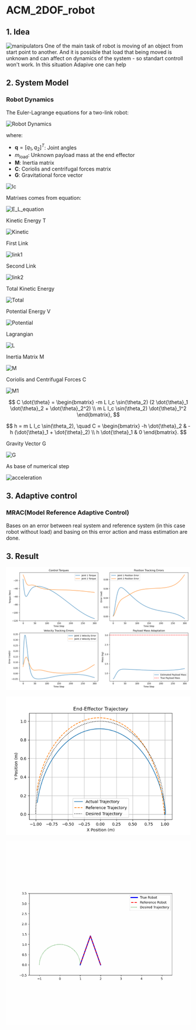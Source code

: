 # ACM_2DOF_robot

## 1. Idea
![manipulators](https://www.universal-robots.com/media/1814006/ur16e_all_3.jpg)
One of the main task of robot is moving of an object from start point to another. And it is possible that load that being moved is unknown and can affect on dynamics of the system - so standart controll won't work. In this situation Adapive one can help


## 2. System Model
### Robot Dynamics
The Euler-Lagrange equations for a two-link robot:

![Robot Dynamics](https://latex.codecogs.com/svg.image?$$\mathbf{M}(\mathbf{q},m_{\text{load}})\ddot{\mathbf{q}}&plus;\mathbf{C}(\mathbf{q},\dot{\mathbf{q}},m_{\text{load}})\dot{\mathbf{q}}&plus;\mathbf{G}(\mathbf{q},m_{\text{load}})=\boldsymbol{\tau},$$)

where:
- $\mathbf{q} = [q_1, q_2]^T$: Joint angles
- $m_{\text{load}}$: Unknown payload mass at the end effector
- $\mathbf{M}$: Inertia matrix
- $\mathbf{C}$: Coriolis and centrifugal forces matrix
- $\mathbf{G}$: Gravitational force vector

![lc](https://latex.codecogs.com/svg.image?$\quad&space;l_c=\frac{L}{2}$-position&space;of&space;center&space;of&space;masses)

Matrixes comes from equation:

![E_L_equation](https://latex.codecogs.com/svg.image?$$\frac{d}{dt}\left(\frac{\partial\mathcal{L}}{\partial\dot{\theta}_i}\right)-\frac{\partial\mathcal{L}}{\partial\theta_i}=\tau_i,\quad&space;i=1,2,$$)


Kinetic Energy T

![Kinetic](https://latex.codecogs.com/svg.image?$$T=T_1&plus;T_2.$$)




First Link

![link1](https://latex.codecogs.com/svg.image?$$x_{c1}=l_c\cos(\theta_1),\quad&space;y_{c1}=l_c\sin(\theta_1)$$$$\dot{x}_{c1}=-l_c\sin(\theta_1)\dot{\theta}_1,\quad\dot{y}_{c1}=l_c\cos(\theta_1)\dot{\theta}_1,$$$$T_1=\frac{1}{2}(m&space;l_c^2&plus;I)\dot{\theta}_1^2,\quad&space;I=\frac{1}{12}m&space;L^2.$$)

Second Link

![link2](https://latex.codecogs.com/svg.image?$$x_{c2}=L\cos(\theta_1)&plus;l_c\cos(\theta_1&plus;\theta_2),\quad&space;y_{c2}=L\sin(\theta_1)&plus;l_c\sin(\theta_1&plus;\theta_2),$$$$\dot{x}_{c2}=-L\sin(\theta_1)\dot{\theta}_1-l_c\sin(\theta_1&plus;\theta_2)(\dot{\theta}_1&plus;\dot{\theta}_2),$$$$\dot{y}_{c2}=L\cos(\theta_1)\dot{\theta}_1&plus;l_c\cos(\theta_1&plus;\theta_2)(\dot{\theta}_1&plus;\dot{\theta}_2),$$$$T_2=\frac{1}{2}m\left[L^2\dot{\theta}_1^2&plus;l_c^2(\dot{\theta}_1&plus;\dot{\theta}_2)^2&plus;2&space;L&space;l_c\dot{\theta}_1(\dot{\theta}_1&plus;\dot{\theta}_2)\cos(\theta_2)\right]&plus;\frac{1}{2}I(\dot{\theta}_1&plus;\dot{\theta}_2)^2.$$)

Total Kinetic Energy

![Total](https://latex.codecogs.com/svg.image?$$T=\frac{1}{2}\dot{\theta}^T&space;M(\theta)\dot{\theta},$$$$M_{11}=m&space;l_c^2&plus;I&plus;m(L^2&plus;l_c^2&plus;2&space;L&space;l_c\cos(\theta_2))&plus;I,$$$$M_{12}=M_{21}=m(l_c^2&plus;L&space;l_c\cos(\theta_2))&plus;I,$$$$M_{22}=m&space;l_c^2&plus;I.$$)

Potential Energy V

![Potential](https://latex.codecogs.com/svg.image?$$V=m&space;g(l_c&plus;L)\sin(\theta_1)&plus;m&space;g&space;l_c\sin(\theta_1&plus;\theta_2).$$)

Lagrangian

![L](https://latex.codecogs.com/svg.image?$\mathcal{L}=T-V.$)

Inertia Matrix M

![M](https://latex.codecogs.com/svg.image?$$\frac{\partial\mathcal{L}}{\partial\dot{\theta}}=M(\theta)\dot{\theta},\quad\frac{d}{dt}\left(\frac{\partial\mathcal{L}}{\partial\dot{\theta}}\right)=M(\theta)\ddot{\theta}&plus;\dot{M}(\theta)\dot{\theta},$$$$\dot{M}=\frac{\partial&space;M}{\partial\theta_2}\dot{\theta}_2,\quad\frac{\partial&space;M_{11}}{\partial\theta_2}=-2&space;m&space;L&space;l_c\sin(\theta_2),\quad\frac{\partial&space;M_{12}}{\partial\theta_2}=-m&space;L&space;l_c\sin(\theta_2),\quad\frac{\partial&space;M_{22}}{\partial\theta_2}=0.$$)

Coriolis and Centrifugal Forces C

![M1](https://latex.codecogs.com/svg.image?$$\frac{\partial\mathcal{L}}{\partial\theta_i}=\frac{\partial&space;T}{\partial\theta_i}-\frac{\partial&space;V}{\partial\theta_i},$$$$\frac{\partial&space;T}{\partial\theta_1}=0,\quad\frac{\partial&space;T}{\partial\theta_2}=-m&space;L&space;l_c\sin(\theta_2)\dot{\theta}_1(\dot{\theta}_1&plus;\dot{\theta}_2),$$$$\frac{\partial&space;V}{\partial\theta_1}=m&space;g(l_c&plus;L)\cos(\theta_1)&plus;m&space;g&space;l_c\cos(\theta_1&plus;\theta_2),\quad\frac{\partial&space;V}{\partial\theta_2}=m&space;g&space;l_c\cos(\theta_1&plus;\theta_2),$$)

$$
C \dot{\theta} = \begin{bmatrix} -m L l_c \sin(\theta_2) (2 \dot{\theta}_1 \dot{\theta}_2 + \dot{\theta}_2^2) \\ m L l_c \sin(\theta_2) \dot{\theta}_1^2 \end{bmatrix},
$$

$$
h = m L l_c \sin(\theta_2), \quad C = \begin{bmatrix} -h \dot{\theta}_2 & -h (\dot{\theta}_1 + \dot{\theta}_2) \\ h \dot{\theta}_1 & 0 \end{bmatrix}.
$$


Gravity Vector G

![G](https://latex.codecogs.com/svg.image?$$G_1=m&space;g(l_c&plus;L)\cos(\theta_1)&plus;m&space;g&space;l_c\cos(\theta_1&plus;\theta_2),$$$$G_2=m&space;g&space;l_c\cos(\theta_1&plus;\theta_2).$$)


As base of numerical step 

![acceleration](https://latex.codecogs.com/svg.image?$$\ddot{\mathbf{q}}=\mathbf{M}^{-1}\left(\boldsymbol{\tau}-\mathbf{C}\dot{\mathbf{q}}-\mathbf{G}\right).$$)

## 3. Adaptive control
### MRAC(Model Reference Adaptive Control)

Bases on an error between real system and reference system (in this case robot without load) and basing on this error action and mass estimation are done.

## 3. Result

![analysis](analysis_plots.png)


![traj](trajectory_plot.png)


![gif](robot_tracking1.gif)